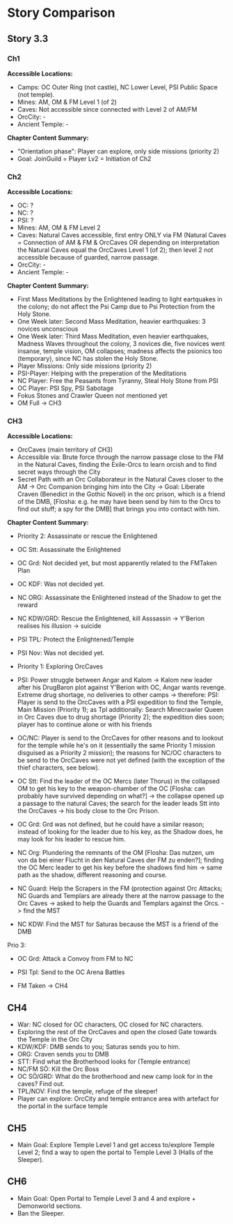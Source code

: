 # Story Comparison

## Story 3.3

### Ch1

**Accessible Locations:**
* Camps: OC Outer Ring (not castle), NC Lower Level, PSI Public Space (not temple).
* Mines: AM, OM & FM Level 1 (of 2)
* Caves: Not accessible since connected with Level 2 of AM/FM
* OrcCity: -
* Ancient Temple: -

**Chapter Content Summary:**
* "Orientation phase": Player can explore, only side missions (priority 2)
* Goal: JoinGuild = Player Lv2 = Initiation of Ch2


### Ch2

**Accessible Locations:**
* OC: ?
* NC: ?
* PSI: ?
* Mines: AM, OM & FM Level 2
* Caves: Natural Caves accessible, first entry ONLY via FM (Natural Caves = Connection of AM & FM & OrcCaves OR depending on interpretation the Natural Caves equal the OrcCaves Level 1 (of 2); then level 2 not accessible because of guarded, narrow passage.
* OrcCity: -
* Ancient Temple: -

**Chapter Content Summary:**
* First Mass Meditations by the Enlightened leading to light eartquakes in the colony; do not affect the Psi Camp due to Psi Protection from the Holy Stone.
* One Week later: Second Mass Meditation, heavier earthquakes: 3 novices unconscious
* One Week later: Third Mass Meditation, even heavier earthquakes, Madness Waves throughout the colony, 3 novices die, five novices went insanse, temple vision, OM collapses; madness affects the psionics too (temporary), since NC has stolen the Holy Stone.
* Player Missions: Only side missions (priority 2)
* PSI-Player: Helping with the preperation of the Meditations
* NC Player: Free the Peasants from Tyranny, Steal Holy Stone from PSI
* OC Player: PSI Spy, PSI Sabotage
* Fokus Stones and Crawler Queen not mentioned yet
* OM Full -> CH3


### CH3

**Accessible Locations:**
* OrcCaves (main territory of CH3)
* Accessible via: Brute force through the narrow passage close to the FM in the Natural Caves, finding the Exile-Orcs to learn orcish and to find secret ways through the City
* Secret Path with an Orc Collaborateur in the Natural Caves closer to the AM -> Orc Companion bringing him into the City
-> Goal: Liberate Craven (Benedict in the Gothic Novel) in the orc prison, which is a friend of the DMB, [Flosha: e.g. he may have been send by him to the Orcs to find out stuff; a spy for the DMB] that brings you into contact with him.

**Chapter Content Summary:**
* Priority 2: Assassinate or rescue the Enlightened
* OC Stt: Assassinate the Enlightened
* OC Grd: Not decided yet, but most apparently related to the FMTaken Plan
* OC KDF: Was not decided yet.
* NC ORG: Assassinate the Enlightened instead of the Shadow to get the reward
* NC KDW/GRD: Rescue the Enlightened, kill Asssassin ->
Y'Berion realises his illusion -> suicide
* PSI TPL: Protect the Enlightened/Temple
* PSI Nov: Was not decided yet.

* Priority 1: Exploring OrcCaves
* PSI: Power struggle between Angar and Kalom -> Kalom new leader after his DrugBaron plot against Y'Berion with OC, Angar wants revenge. Extreme drug shortage, no deliveries to other camps -> therefore: PSI: Player is send to the OrcCaves with a PSI expedition to find the Temple, Main Mission
(Priority 1); as Tpl additionally: Search Minecrawler Queen in Orc Caves due to drug shortage (Priority 2); the expedition dies soon; player has to continue alone or with his friends
* OC/NC: Player is send to the OrcCaves for other reasons and to lookout for the temple while he's on it (essentially the same Priority 1 mission disguised as a Priority 2 mission); the reasons for NC/OC characters to be send to the OrcCaves were not yet defined (with the exception of the thief characters, see below). 
* OC Stt: Find the leader of the OC Mercs (later Thorus) in the collapsed OM to get his key to the weapon-chamber of the OC [Flosha: can probably have survived depending on what?] -> the collapse opened up a passage to the natural Caves;
the search for the leader leads Stt into the OrcCaves -> his body close to the Orc Prison. 
* OC Grd: Grd was not defined, but he could have a similar reason; instead of looking for the leader due to his key, as the Shadow does, he may look for his leader to rescue him. 
* NC Org: Plundering the remnants of the OM [Flosha: Das nutzen, um von da bei einer Flucht in den Natural Caves der FM zu enden?]; finding the OC Merc leader to get his key before the shadows find him -> same path as the shadow, different reasoning and course. 
* NC Guard: Help the Scrapers in the FM (protection against Orc Attacks; NC Guards and Templars are already there at the narrow passage to the Orc Caves -> asked to help the Guards and Templars against the Orcs. -> find the MST
* NC KDW: Find the MST for Saturas because the MST is a friend of the DMB

Prio 3:
* OC Grd: Attack a Convoy from FM to NC
* PSI Tpl: Send to the OC Arena Battles

* FM Taken -> CH4

  
## CH4

* War: NC closed for OC characters, OC closed for NC characters.
* Exploring the rest of the OrcCaves and open the closed Gate towards the Temple in the Orc City
* KDW/KDF: DMB sends to you; Saturas sends you to him.
* ORG: Craven sends you to DMB
* STT: Find what the Brotherhood looks for (Temple entrance)
* NC/FM SÖ: Kill the Orc Boss
* OC SÖ/GRD: What do the brotherhood and new camp look for in the caves? Find out.
* TPL/NOV: Find the temple, refuge of the sleeper!
* Player can explore:
OrcCity and temple entrance area with artefact for the portal in the surface temple


## CH5

* Main Goal: Explore Temple Level 1 and get access to/explore Temple Level 2; find a way to open the portal to Temple Level 3 (Halls of the Sleeper).


## CH6

* Main Goal: Open Portal to Temple Level 3 and 4 and explore + Demonworld sections.
* Ban the Sleeper.
